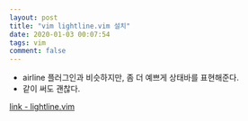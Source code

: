 ```yaml
---
layout: post
title: "vim lightline.vim 설치"
date: 2020-01-03 00:07:54
tags: vim
comment: false
---
```


- airline 플러그인과 비슷하지만, 좀 더 예쁘게 상태바를 표현해준다.
- 같이 써도 괜찮다.

[link - lightline.vim](https://github.com/itchyny/lightline.vim)
